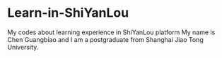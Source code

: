 # Learn-in-ShiYanLou
My codes about learning experience in ShiYanLou platform
My name is Chen Guangbiao and I am a postgraduate from Shanghai Jiao Tong University.
